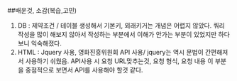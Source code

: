 ##배운것, 소감(복습,고민)
1. DB : 제약조건 / 테이블 생성해서 기본키, 외래키거는 개념은 어렵지 않았다. 쿼리 작성을 많이 해보지 않아서 작성하는 부분에서 이해가 안가는 부분이 있었지만 하다보니 익숙해졌다.
2. HTML : Jquery 사용, 영화진흥위원회 API 사용/ jquery는 역시 문법이 간편해져서 사용하기 쉬웠음. API사용 시 요청 URL맞추는것, 요청 형식, 요청 내용 이 부분을 중점적으로 보면서 API를 사용해야 할것 같다.